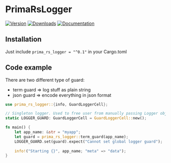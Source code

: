 # PrimaRsLogger

[![Version](https://img.shields.io/crates/v/prima_rs_logger.svg)](https://crates.io/crates/prima_rs_logger)
[![Downloads](https://img.shields.io/crates/d/prima_rs_logger.svg)](https://crates.io/crates/prima_rs_logger)
[![Documentation](https://img.shields.io/badge/docs-latest-blue.svg)](https://docs.rs/prima_rs_logger)

## Installation

Just include `prima_rs_logger = "^0.1"` in your Cargo.toml

## Code example

There are two different type of guard:
- term guard => log stuff as plain string
- json guard => encode everything in json format

```rust
use prima_rs_logger::{info, GuardLoggerCell};

// Singleton logger. Used to free user from manually passing Logger objects around.
static LOGGER_GUARD: GuardLoggerCell = GuardLoggerCell::new();

fn main() {
    let app_name: &str = "myapp";
    let guard = prima_rs_logger::term_guard(app_name);
    LOGGER_GUARD.set(guard).expect("Cannot set global logger guard");
    
    info!("Starting {}", app_name; "meta" => "data");
}
```
